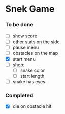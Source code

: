 # Snek Game

### To be done
- [ ] show score
- [ ] other stats on the side
- [ ] pause menu
- [ ] obstacles on the map
- [x] start menu
- [ ] shop:
  - [ ] snake color
  - [ ] start length
- [ ] snake has eyes

### Completed
- [x] die on obstacle hit

